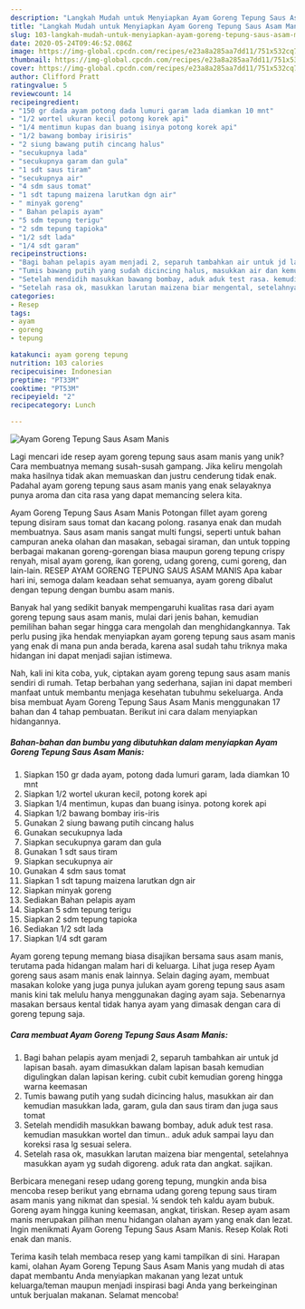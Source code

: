 ```yaml
---
description: "Langkah Mudah untuk Menyiapkan Ayam Goreng Tepung Saus Asam Manis Anti Gagal"
title: "Langkah Mudah untuk Menyiapkan Ayam Goreng Tepung Saus Asam Manis Anti Gagal"
slug: 103-langkah-mudah-untuk-menyiapkan-ayam-goreng-tepung-saus-asam-manis-anti-gagal
date: 2020-05-24T09:46:52.086Z
image: https://img-global.cpcdn.com/recipes/e23a8a285aa7dd11/751x532cq70/ayam-goreng-tepung-saus-asam-manis-foto-resep-utama.jpg
thumbnail: https://img-global.cpcdn.com/recipes/e23a8a285aa7dd11/751x532cq70/ayam-goreng-tepung-saus-asam-manis-foto-resep-utama.jpg
cover: https://img-global.cpcdn.com/recipes/e23a8a285aa7dd11/751x532cq70/ayam-goreng-tepung-saus-asam-manis-foto-resep-utama.jpg
author: Clifford Pratt
ratingvalue: 5
reviewcount: 14
recipeingredient:
- "150 gr dada ayam potong dada lumuri garam lada diamkan 10 mnt"
- "1/2 wortel ukuran kecil potong korek api"
- "1/4 mentimun kupas dan buang isinya potong korek api"
- "1/2 bawang bombay irisiris"
- "2 siung bawang putih cincang halus"
- "secukupnya lada"
- "secukupnya garam dan gula"
- "1 sdt saus tiram"
- "secukupnya air"
- "4 sdm saus tomat"
- "1 sdt tapung maizena larutkan dgn air"
- " minyak goreng"
- " Bahan pelapis ayam"
- "5 sdm tepung terigu"
- "2 sdm tepung tapioka"
- "1/2 sdt lada"
- "1/4 sdt garam"
recipeinstructions:
- "Bagi bahan pelapis ayam menjadi 2, separuh tambahkan air untuk jd lapisan basah. ayam dimasukkan dalam lapisan basah kemudian digulingkan dalan lapisan kering. cubit cubit kemudian goreng hingga warna keemasan"
- "Tumis bawang putih yang sudah dicincing halus, masukkan air dan kemudian masukkan lada, garam, gula dan saus tiram dan juga saus tomat"
- "Setelah mendidih masukkan bawang bombay, aduk aduk test rasa. kemudian masukkan wortel dan timun.. aduk aduk sampai layu dan koreksi rasa lg sesuai selera."
- "Setelah rasa ok, masukkan larutan maizena biar mengental, setelahnya masukkan ayam yg sudah digoreng. aduk rata dan angkat. sajikan."
categories:
- Resep
tags:
- ayam
- goreng
- tepung

katakunci: ayam goreng tepung 
nutrition: 103 calories
recipecuisine: Indonesian
preptime: "PT33M"
cooktime: "PT53M"
recipeyield: "2"
recipecategory: Lunch

---
```



![Ayam Goreng Tepung Saus Asam Manis](https://img-global.cpcdn.com/recipes/e23a8a285aa7dd11/751x532cq70/ayam-goreng-tepung-saus-asam-manis-foto-resep-utama.jpg)

Lagi mencari ide resep ayam goreng tepung saus asam manis yang unik? Cara membuatnya memang susah-susah gampang. Jika keliru mengolah maka hasilnya tidak akan memuaskan dan justru cenderung tidak enak. Padahal ayam goreng tepung saus asam manis yang enak selayaknya punya aroma dan cita rasa yang dapat memancing selera kita.

Ayam Goreng Tepung Saus Asam Manis Potongan fillet ayam goreng tepung disiram saus tomat dan kacang polong. rasanya enak dan mudah membuatnya. Saus asam manis sangat multi fungsi, seperti untuk bahan campuran aneka olahan dan masakan, sebagai siraman, dan untuk topping berbagai makanan goreng-gorengan biasa maupun goreng tepung crispy renyah, misal ayam goreng, ikan goreng, udang goreng, cumi goreng, dan lain-lain. RESEP AYAM GORENG TEPUNG SAUS ASAM MANIS Apa kabar hari ini, semoga dalam keadaan sehat semuanya, ayam goreng dibalut dengan tepung dengan bumbu asam manis.

Banyak hal yang sedikit banyak mempengaruhi kualitas rasa dari ayam goreng tepung saus asam manis, mulai dari jenis bahan, kemudian pemilihan bahan segar hingga cara mengolah dan menghidangkannya. Tak perlu pusing jika hendak menyiapkan ayam goreng tepung saus asam manis yang enak di mana pun anda berada, karena asal sudah tahu triknya maka hidangan ini dapat menjadi sajian istimewa.


Nah, kali ini kita coba, yuk, ciptakan ayam goreng tepung saus asam manis sendiri di rumah. Tetap berbahan yang sederhana, sajian ini dapat memberi manfaat untuk membantu menjaga kesehatan tubuhmu sekeluarga. Anda bisa membuat Ayam Goreng Tepung Saus Asam Manis menggunakan 17 bahan dan 4 tahap pembuatan. Berikut ini cara dalam menyiapkan hidangannya.

<!--inarticleads1-->

##### Bahan-bahan dan bumbu yang dibutuhkan dalam menyiapkan Ayam Goreng Tepung Saus Asam Manis:

1. Siapkan 150 gr dada ayam, potong dada lumuri garam, lada diamkan 10 mnt
1. Siapkan 1/2 wortel ukuran kecil, potong korek api
1. Siapkan 1/4 mentimun, kupas dan buang isinya. potong korek api
1. Siapkan 1/2 bawang bombay iris-iris
1. Gunakan 2 siung bawang putih cincang halus
1. Gunakan secukupnya lada
1. Siapkan secukupnya garam dan gula
1. Gunakan 1 sdt saus tiram
1. Siapkan secukupnya air
1. Gunakan 4 sdm saus tomat
1. Siapkan 1 sdt tapung maizena larutkan dgn air
1. Siapkan  minyak goreng
1. Sediakan  Bahan pelapis ayam
1. Siapkan 5 sdm tepung terigu
1. Siapkan 2 sdm tepung tapioka
1. Sediakan 1/2 sdt lada
1. Siapkan 1/4 sdt garam


Ayam goreng tepung memang biasa disajikan bersama saus asam manis, terutama pada hidangan malam hari di keluarga. Lihat juga resep Ayam goreng saus asam manis enak lainnya. Selain daging ayam, membuat masakan koloke yang juga punya julukan ayam goreng tepung saus asam manis kini tak melulu hanya menggunakan daging ayam saja. Sebenarnya masakan bersaus kental tidak hanya ayam yang dimasak dengan cara di goreng tepung saja. 

<!--inarticleads2-->

##### Cara membuat Ayam Goreng Tepung Saus Asam Manis:

1. Bagi bahan pelapis ayam menjadi 2, separuh tambahkan air untuk jd lapisan basah. ayam dimasukkan dalam lapisan basah kemudian digulingkan dalan lapisan kering. cubit cubit kemudian goreng hingga warna keemasan
1. Tumis bawang putih yang sudah dicincing halus, masukkan air dan kemudian masukkan lada, garam, gula dan saus tiram dan juga saus tomat
1. Setelah mendidih masukkan bawang bombay, aduk aduk test rasa. kemudian masukkan wortel dan timun.. aduk aduk sampai layu dan koreksi rasa lg sesuai selera.
1. Setelah rasa ok, masukkan larutan maizena biar mengental, setelahnya masukkan ayam yg sudah digoreng. aduk rata dan angkat. sajikan.


Berbicara menegani resep udang goreng tepung, mungkin anda bisa mencoba resep berikut yang ebrnama udang goreng tepung saus tiram asam manis yang nikmat dan spesial. ¼ sendok teh kaldu ayam bubuk. Goreng ayam hingga kuning keemasan, angkat, tiriskan. Resep ayam asam manis merupakan pilihan menu hidangan olahan ayam yang enak dan lezat. Ingin menikmati Ayam Goreng Tepung Saus Asam Manis. Resep Kolak Roti enak dan manis. 

Terima kasih telah membaca resep yang kami tampilkan di sini. Harapan kami, olahan Ayam Goreng Tepung Saus Asam Manis yang mudah di atas dapat membantu Anda menyiapkan makanan yang lezat untuk keluarga/teman maupun menjadi inspirasi bagi Anda yang berkeinginan untuk berjualan makanan. Selamat mencoba!
